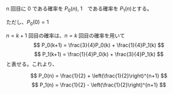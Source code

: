 n 回目に 0 である確率を $P_0(n)$, 1　である確率を $P_1(n)$とする。

ただし、$P_0(0) = 1$

$n=k+1$ 回目の確率は、$n=k$ 回目の確率を用いて
$$
P_0(k+1) = \frac{3}{4}P_0(k) + \frac{1}{4}P_1(k)
$$
$$
P_1(k+1) = \frac{1}{4}P_0(k) + \frac{3}{4}P_1(k)
$$
と表せる。これより、

$$
P_0(n) = \frac{1}{2} + \left(\frac{1}{2}\right)^{n+1}
$$
$$
P_1(n) = \frac{1}{2} - \left(\frac{1}{2}\right)^{n+1}
$$